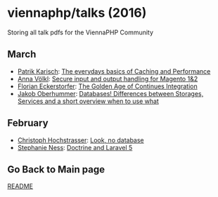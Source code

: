 viennaphp/talks (2016)
================

Storing all talk pdfs for the ViennaPHP Community 


March 
--------

* [Patrik Karisch](http://www.karisch.guru/): [The everydays basics of Caching and Performance](../201603)
* [Anna Völkl](http://anna.voelkl.at): [Secure input and output handling for Magento 1&2](http://de.slideshare.net/avoelkl/secure-input-and-output-handling-viennaphp)
* [Florian Eckerstorfer](https://florian.ec/): [The Golden Age of Continues Integration](../201603)
* [Jakob Oberhummer](https://at.linkedin.com/pub/jakob-oberhummer/5b/b71/643): [Databases! Differences between Storages, Services and a short overview when to use what](../201603)


February 
--------

* [Christoph Hochstrasser](https://hochstrasser.io): [Look, no database](../201602/00_christoph_hochstrasser_decoupled_ecommerce_viennaphp.pdf)
* [Stephanie Ness](https://at.linkedin.com/in/nessstephanie/en): [Doctrine and Laravel 5](../201602/.pdf)


  
 
## Go Back to Main page 

[README](../README.md)  
